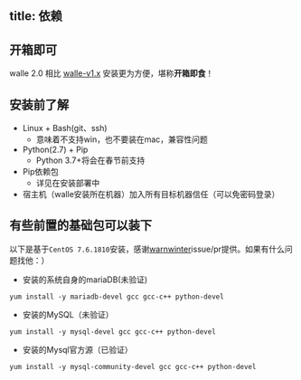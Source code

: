 title: 依赖
---
## 开箱即可
walle 2.0 相比 [walle-v1.x](https://walle-web.io/docs/1) 安装更为方便，堪称**开箱即食**！

## 安装前了解
* Linux + Bash(git、ssh)
    * 意味着不支持win，也不要装在mac，兼容性问题
* Python(2.7) + Pip
    * Python 3.7+将会在春节前支持
* Pip依赖包
  - 详见在安装部署中
* 宿主机（walle安装所在机器）加入所有目标机器信任（可以免密码登录）

## 有些前置的基础包可以装下

以下是基于`CentOS 7.6.1810`安装，感谢[warnwinter](https://github.com/warmwinter)issue/pr提供。如果有什么问题找他：）

- 安装的系统自身的mariaDB(未验证)

```shell
yum install -y mariadb-devel gcc gcc-c++ python-devel
```

- 安装的MySQL（未验证）

```shell
yum install -y mysql-devel gcc gcc-c++ python-devel
```

- 安装的Mysql官方源（已验证）

```shell
yum install -y mysql-community-devel gcc gcc-c++ python-devel
```
